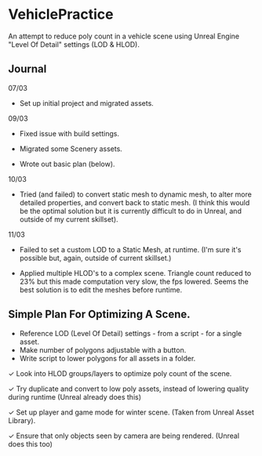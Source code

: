 # VehiclePractice
An attempt to reduce poly count in a vehicle scene using Unreal Engine "Level Of Detail" settings (LOD & HLOD).

## Journal
07/03 
- Set up initial project and migrated assets.

09/03 
- Fixed issue with build settings.

- Migrated some Scenery assets.
      
- Wrote out basic plan (below).

10/03
- Tried (and failed) to convert static mesh to dynamic mesh, to alter more detailed properties, and convert back to static mesh.
(I think this would be the optimal solution but it is currently difficult to do in Unreal, and outside of my current skillset).

11/03
- Failed to set a custom LOD to a Static Mesh, at runtime. (I'm sure it's possible but, again, outside of current skillset.)

- Applied multiple HLOD's to a complex scene. Triangle count reduced to 23% but this made computation very slow, the fps lowered.
Seems the best solution is to edit the meshes before runtime. 


## Simple Plan For Optimizing A Scene.
- Reference LOD (Level Of Detail) settings - from a script - for a single asset.
- Make number of polygons adjustable with a button.
- Write script to lower polygons for all assets in a folder.
  
✓ Look into HLOD groups/layers to optimize poly count of the scene.

✓ Try duplicate and convert to low poly assets, instead of lowering quality during runtime (Unreal already does this)

✓ Set up player and game mode for winter scene. (Taken from Unreal Asset Library).

✓ Ensure that only objects seen by camera are being rendered. (Unreal does this too)

